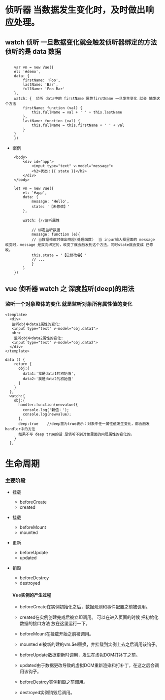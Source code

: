 # 侦听器  当数据发生变化时，及时做出响应处理。
## watch 侦听  一旦数据变化就会触发侦听器绑定的方法  侦听的是 data 数据 

```

    var vm = new Vue({
    el: '#demo',
    data: {
        firstName: 'Foo',
        lastName: 'Bar',
        fullName: 'Foo Bar'
    },
    watch: {  侦听 data中的 firstName 属性firstName 一旦发生变化 就会 触发这个方法
        firstName: function (val) {
            this.fullName = val + ' ' + this.lastName
        },
        lastName: function (val) {
            this.fullName = this.firstName + ' ' + val
        }
    }
    })
```
+ 案例

```
    <body>
        <div id="app">
            <input type="text" v-model="message">
            <h2>状态：{{ state }}</h2>
        </div>
    </body>

    let vm = new Vue({
        el: '#app',
        data: {
            message: 'Hello',
            state: '【未修改】'
        },
        
        watch: {//监听属性
        
            // 绑定监听数据
            message: function (e){
            // 当数据修改时做出响应(处理函数)  当 inpur输入框里面的 message 改变时，message 是双向绑定的，改变了就会触发到这个方法，同时state就会变成 已修改。
            this.state = '【已修改😀】'
            // ...
            }
        }
    })
```
## vue 侦听器 watch 之 深度监听(deep)的用法

### 监听一个对象整体的变化 就是监听对象所有属性值的变化
```
<template>
  <div>
   监听obj中data1属性的变化:
   <input type="text" v-model="obj.data1">
   <br>
    监听obj中data2属性的变化:
   <input type="text" v-model="obj.data2">
  </div>
</template>

data () {
    return {
      obj:{
        data1:'我是data1的初始值',
        data2:'我是data2的初始值'
      }
    }
  },
  watch:{
    obj:{
      handler:function(newvalue){
        console.log('新值：');
        console.log(newvalue);
      },
      deep:true    //deep置为true表示：对象中任一属性值发生变化，都会触发handler中的方法
      如果不写 deep true的话 是侦听不到对象里面的内层属性的变化的。
    }
  },

```



# 生命周期
 ### 主要阶段
 + 挂载
    - beforeCreate
    - created
+ 挂载
    - beforeMount
    - mounted
+ 更新
    - beforeUpdate
    - updated
+ 销毁
    - beforeDestroy
    -  destroyed


    #### Vue实例的产生过程
    + beforeCreate在实例初始化之后，数据观测和事件配置之前被调用。

    + created在实例创建完成后被立即调用。  可以在进入页面的时候 把初始化数据的接口方法 放在这里运行一下。

    + beforeMount在挂载开始之前被调用。

    +  mounted el被新的建的vm.$el替换，并挂载到实例上去之后调用该钩子。

    + beforeUpdate数据更新时调用，发生在虚拟DOM打补丁之前。

    + updated由于数据更改导致的虚拟DOM重新渲染和打补丁，在这之后会调用该钩子。

    + beforeDestroy实例销毁之前调用。

    + destroyed实例销毁后调用。
